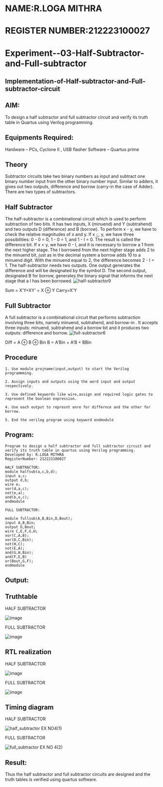 # NAME:R.LOGA MITHRA
# REGISTER NUMBER:212223100027

# Experiment--03-Half-Subtractor-and-Full-subtractor
## Implementation-of-Half-subtractor-and-Full-subtractor-circuit
## AIM:
To design a half subtractor and full subtractor circuit and verify its truth table in Quartus using Verilog programming.

## Equipments Required:
 Hardware – PCs, Cyclone II , USB flasher
 Software – Quartus prime
## Theory
Subtractor circuits take two binary numbers as input and subtract one binary number input from the other binary number input. Similar to adders, it gives out two outputs, difference and borrow (carry-in the case of Adder). There are two types of subtractors.


## Half Subtractor
The half-subtractor is a combinational circuit which is used to perform subtraction of two bits. It has two inputs, X (minuend) and Y (subtrahend) and two outputs D (difference) and B (borrow). To perform x - y, we have to check the relative magnitudes of x and y. If x ;;, y, we have three possibilities: 0 - 0 = 0, 1 - 0 = 1, and 1 - I = 0. The result is called the difference bit. If x < y, we have 0 - I, and it is necessary to borrow a 1 from the next higher stage. The I borrowed from the next higher stage adds 2 to the minuend bit, just as in the decimal system a borrow adds 10 to a minuend digit. With the minuend equal to 2, the difference becomes 2 - I = 1. The half-subtractor needs two outputs. One output generates the difference and will be designated by the symbol D. The second output, designated B for borrow, generates the binary signal that informs the next stage that a I has been borrowed.
![half-subtractor9](https://user-images.githubusercontent.com/36288975/166112538-58c3bc7c-ee5d-4e6a-ac8d-8e8328efe27a.png)


Sum = X'Y+XY' = X ⊕ Y
Carry=X'Y

## Full Subtractor
A full subtractor is a combinational circuit that performs subtraction involving three bits, namely minuend, subtrahend, and borrow-in . It accepts three inputs: minuend, subtrahend and a borrow bit and it produces two outputs: difference and borrow. 
![full-subtractor6](https://user-images.githubusercontent.com/36288975/166112541-24c68359-3de8-4674-ae22-8272ffc385ed.png)


Diff = A ⊕ B ⊕ Bin B = A'Bin + A'B + BBin

## Procedure
```
1. Use module projname(input,output) to start the Verilog programmming.

2. Assign inputs and outputs using the word input and output respectively.

3. Use defined keywords like wire,assign and required logic gates to represent the boolean expression.

4. Use each output to represnt onre for differnce and the other for borrow.

5. End the verilog program using keyword endmodule
```

## Program:
```
Program to design a half subtractor and full subtractor circuit and verify its truth table in quartus using Verilog programming.
Developed by: R.LOGA MITHRA
RegisterNumber: 212223100027

HALF SUBTRACTOR:
module halfsub(a,c,b,d);
input a,c;
output d,b;
wire e;
xor(d,a,c);
not(e,a);
and(b,e,c);
endmodule

FULL SUBTRACTOR:

module fullsub(A,B,Bin,D,Bout);
input A,B,Bin;
output D,Bout;
wire C,E,F,G,H;
xor(C,A,B);
xor(D,C,Bin);
not(H,C);
not(E,A);
and(G,H,Bin);
and(F,E,B)
or(Bout,G,F);
endmodule
```

## Output:
## Truthtable
HALF SUBTRACTOR

![image](https://github.com/mithra916/Experiment--03-Half-Subtractor-and-Full-subtractor/assets/149986612/438d2d7b-0b47-4ed0-8788-d6f36ea47183)

FULL SUBTRACTOR

![image](https://github.com/mithra916/Experiment--03-Half-Subtractor-and-Full-subtractor/assets/149986612/761cc9cb-db92-4808-8197-c063b9d15f5b)

##  RTL realization
HALF SUBTRACTOR

![image](https://github.com/mithra916/Experiment--03-Half-Subtractor-and-Full-subtractor/assets/149986612/84589f2f-0af5-4165-a4be-f433d6f8f41c)


FULL SUBTRACTOR

![image](https://github.com/mithra916/Experiment--03-Half-Subtractor-and-Full-subtractor/assets/149986612/5a151710-5be4-43a3-86d5-7589f5669f74)

## Timing diagram 
HALF SUBTRACTOR

![half_subtractor EX NO4(1)](https://github.com/mithra916/Experiment--03-Half-Subtractor-and-Full-subtractor/assets/149986612/cc5f07df-b471-4f3c-bfff-4266c5589398)

FULL SUBTRACTOR

![full_subtractor EX NO 4(2)](https://github.com/mithra916/Experiment--03-Half-Subtractor-and-Full-subtractor/assets/149986612/7480c2ac-7815-444d-a4b2-64bbf49fb898)

## Result:
Thus the half subtractor and full subtractor circuits are designed and the truth tables is verified using quartus software.
